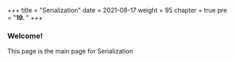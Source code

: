 +++
title = "Serialization"
date = 2021-08-17
weight = 95
chapter = true
pre = "<b>19.  </b>"
+++
### Welcome!
This page is the main page for Serialization
